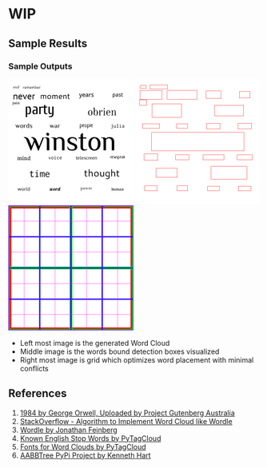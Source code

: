 # WIP

## Sample Results
### Sample Outputs 
<img src="./output/wordcloud.png" width="250" height="250"> <img src="./output/word-bounds.png" width="250" height="250"> <img src="./output/word-placement-grid.png" width="250" height="250">

- Left most image is the generated Word Cloud
- Middle image is the words bound detection boxes visualized
- Right most image is grid which optimizes word placement with minimal conflicts


## References
1. [1984 by George Orwell, Uploaded by Project Gutenberg Australia](https://gutenberg.net.au/ebooks01/0100021.txt)
2. [StackOverflow - Algorithm to Implement Word Cloud like Wordle](https://stackoverflow.com/questions/342687/algorithm-to-implement-a-word-cloud-like-wordle)
3. [Wordle by Jonathan Feinberg](http://static.mrfeinberg.com/bv_ch03.pdf)
4. [Known English Stop Words by PyTagCloud](https://github.com/atizo/PyTagCloud/blob/master/pytagcloud/lang/stop/english)
5. [Fonts for Word Clouds by PyTagCloud](https://github.com/atizo/PyTagCloud/tree/master/pytagcloud/fonts)
6. [AABBTree PyPi Project by Kenneth Hart](https://pypi.org/project/aabbtree/)